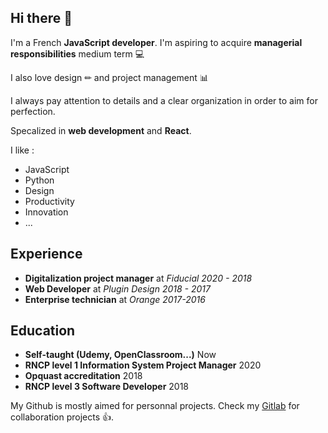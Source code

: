 ## Hi there 👋
I'm a French **JavaScript developer**. I'm aspiring to acquire **managerial responsibilities** medium term 💻

I also love design ✏ and project management 📊

I always pay attention to details and a clear organization in order to aim for perfection. 

Specalized in **web development** and **React**.

I like :
* JavaScript
* Python 
* Design
* Productivity
* Innovation
* ...

## Experience
* **Digitalization project manager** at *Fiducial 2020 - 2018*
* **Web Developer** at *Plugin Design 2018 - 2017*
* **Enterprise technician** at *Orange 2017-2016*

<!--
## Main projects
* **Project director** 
-->

## Education
* **Self-taught (Udemy, OpenClassroom...)** Now
* **RNCP level 1 Information System Project Manager** 2020
* **Opquast accreditation** 2018
* **RNCP level 3 Software Developer** 2018


My Github is mostly aimed for personnal projects. Check my [Gitlab](https://gitlab.com/bastienxs) for collaboration projects 👍. 

<!--
**Bastiendmt/Bastiendmt** is a ✨ _special_ ✨ repository because its `README.md` (this file) appears on your GitHub profile.

Here are some ideas to get you started:

- 🔭 I’m currently working on ...
- 🌱 I’m currently learning ...
- 👯 I’m looking to collaborate on ...
- 🤔 I’m looking for help with ...
- 💬 Ask me about ...
- 📫 How to reach me: ...
- 😄 Pronouns: ...
- ⚡ Fun fact: ...
-->
